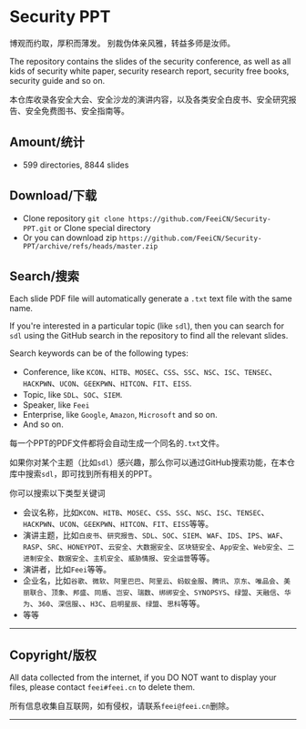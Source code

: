 # Security PPT
博观而约取，厚积而薄发。
别裁伪体亲风雅，转益多师是汝师。

The repository contains the slides of the security conference, as well as all kids of security white paper, security research report, security free books, security guide and so on.

本仓库收录各安全大会、安全沙龙的演讲内容，以及各类安全白皮书、安全研究报告、安全免费图书、安全指南等。

## Amount/统计

- 599 directories, 8844 slides

## Download/下载

- Clone repository `git clone https://github.com/FeeiCN/Security-PPT.git` or Clone special directory
- Or you can download zip `https://github.com/FeeiCN/Security-PPT/archive/refs/heads/master.zip`

## Search/搜索

Each slide PDF file will automatically generate a `.txt` text file with the same name.

If you're interested in a particular topic (like `sdl`), then you can search for `sdl` using the GitHub search in the repository to find all the relevant slides.

Search keywords can be of the following types:
- Conference, like `KCON`、`HITB`、`MOSEC`、`CSS`、`SSC`、`NSC`、`ISC`、`TENSEC`、`HACKPWN`、`UCON`、`GEEKPWN`、`HITCON`、`FIT`、`EISS`.
- Topic, like `SDL`、`SOC`、`SIEM`.
- Speaker, like `Feei`
- Enterprise, like `Google`, `Amazon`, `Microsoft` and so on.
- And so on.


每一个PPT的PDF文件都将会自动生成一个同名的`.txt`文件。

如果你对某个主题（比如`sdl`）感兴趣，那么你可以通过GitHub搜索功能，在本仓库中搜索`sdl`，即可找到所有相关的PPT。

你可以搜索以下类型关键词
- 会议名称，比如`KCON`、`HITB`、`MOSEC`、`CSS`、`SSC`、`NSC`、`ISC`、`TENSEC`、`HACKPWN`、`UCON`、`GEEKPWN`、`HITCON`、`FIT`、`EISS`等等。
- 演讲主题，比如`白皮书`、`研究报告`、`SDL`、`SOC`、`SIEM`、`WAF`、`IDS`、`IPS`、`WAF`、`RASP`、`SRC`、`HONEYPOT`、`云安全`、`大数据安全`、`区块链安全`、`App安全`、`Web安全`、`二进制安全`、`数据安全`、`主机安全`、`威胁情报`、`安全运营`等等。
- 演讲者，比如`Feei`等等。
- 企业名，比如`谷歌`、`微软`、`阿里巴巴`、`阿里云`、`蚂蚁金服`、`腾讯`、`京东`、`唯品会`、`美丽联合`、`顶象`、`邦盛`、`同盾`、`岂安`、`瑞数`、`绑绑安全`、`SYNOPSYS`、`绿盟`、`天融信`、`华为`、`360`、`深信服`、、`H3C`、`启明星辰`、`绿盟`、`思科`等等。
- 等等

---

## Copyright/版权

All data collected from the internet, if you DO NOT want to display your files, please contact `feei#feei.cn` to delete them.

所有信息收集自互联网，如有侵权，请联系`feei@feei.cn`删除。

---